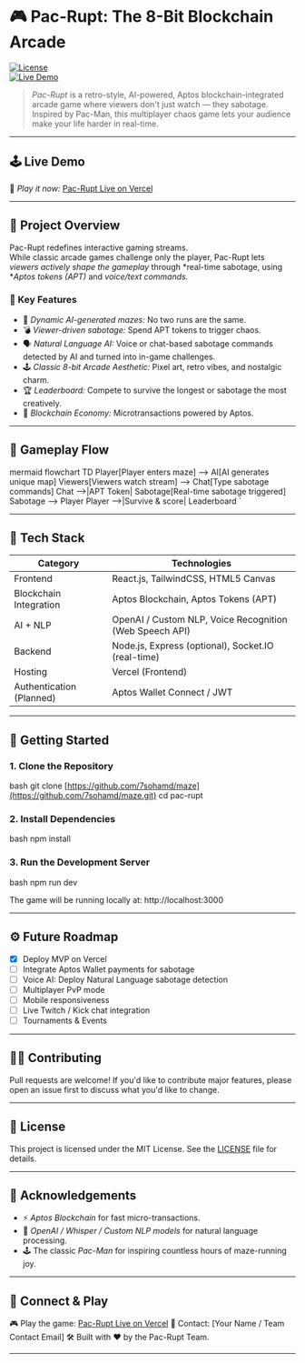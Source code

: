# 🎮 Pac-Rupt: The 8-Bit Blockchain Arcade

[![License](https://img.shields.io/badge/license-MIT-green.svg)](LICENSE)  
[![Live Demo](https://img.shields.io/badge/demo-live-brightgreen)](https://maze-plum.vercel.app/)

> *Pac-Rupt* is a retro-style, AI-powered, Aptos blockchain-integrated arcade game where viewers don't just watch — they sabotage.  
> Inspired by Pac-Man, this multiplayer chaos game lets your audience make your life harder in real-time.

---

## 🕹️ Live Demo

🔗 *Play it now:* [Pac-Rupt Live on Vercel](https://maze-plum.vercel.app/)

---

## 🎯 Project Overview

Pac-Rupt redefines interactive gaming streams.  
While classic arcade games challenge only the player, Pac-Rupt lets *viewers actively shape the gameplay* through *real-time sabotage, using **Aptos tokens (APT)* and *voice/text commands.*

### 🔑 Key Features

- 🎲 *Dynamic AI-generated mazes:* No two runs are the same.
- 💣 *Viewer-driven sabotage:* Spend APT tokens to trigger chaos.
- 🗣️ *Natural Language AI:* Voice or chat-based sabotage commands detected by AI and turned into in-game challenges.
- 🕹️ *Classic 8-bit Arcade Aesthetic:* Pixel art, retro vibes, and nostalgic charm.
- 🏆 *Leaderboard:* Compete to survive the longest or sabotage the most creatively.
- 🔗 *Blockchain Economy:* Microtransactions powered by Aptos.

---

## 🧩 Gameplay Flow

mermaid
flowchart TD
    Player[Player enters maze] --> AI[AI generates unique map]
    Viewers[Viewers watch stream] --> Chat[Type sabotage commands]
    Chat -->|APT Token| Sabotage[Real-time sabotage triggered]
    Sabotage --> Player
    Player -->|Survive & score| Leaderboard
`

---

## 🔗 Tech Stack

| Category                 | Technologies                                            |
| ------------------------ | ------------------------------------------------------- |
| Frontend                 | React.js, TailwindCSS, HTML5 Canvas                     |
| Blockchain Integration   | Aptos Blockchain, Aptos Tokens (APT)                    |
| AI + NLP                 | OpenAI / Custom NLP, Voice Recognition (Web Speech API) |
| Backend                  | Node.js, Express (optional), Socket.IO (real-time)      |
| Hosting                  | Vercel (Frontend)                                       |
| Authentication (Planned) | Aptos Wallet Connect / JWT                              |

---

## 🚀 Getting Started

### 1. Clone the Repository

bash
git clone [https://github.com/7sohamd/maze](https://github.com/7sohamd/maze.git)
cd pac-rupt


### 2. Install Dependencies

bash
npm install


### 3. Run the Development Server

bash
npm run dev


The game will be running locally at: http://localhost:3000

---

## ⚙️ Future Roadmap

* [x] Deploy MVP on Vercel
* [ ] Integrate Aptos Wallet payments for sabotage
* [ ] Voice AI: Deploy Natural Language sabotage detection
* [ ] Multiplayer PvP mode
* [ ] Mobile responsiveness
* [ ] Live Twitch / Kick chat integration
* [ ] Tournaments & Events

---

## 🧑‍💻 Contributing

Pull requests are welcome!
If you'd like to contribute major features, please open an issue first to discuss what you'd like to change.

---

## 📜 License

This project is licensed under the MIT License. See the [LICENSE](LICENSE) file for details.

---

## 🌟 Acknowledgements

* ⚡ *Aptos Blockchain* for fast micro-transactions.
* 🧠 *OpenAI / Whisper / Custom NLP models* for natural language processing.
* 🕹️ The classic *Pac-Man* for inspiring countless hours of maze-running joy.

---

## 📣 Connect & Play

🎮 Play the game: [Pac-Rupt Live on Vercel](https://maze-plum.vercel.app/)
💬 Contact: \[Your Name / Team Contact Email]
🛠️ Built with ❤️ by the Pac-Rupt Team.



---
